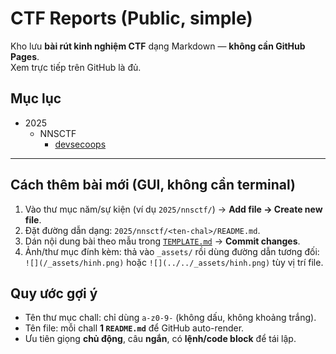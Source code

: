 # CTF Reports (Public, simple)

Kho lưu **bài rút kinh nghiệm CTF** dạng Markdown — **không cần GitHub Pages**.  
Xem trực tiếp trên GitHub là đủ.

## Mục lục
- 2025
  - NNSCTF
    - [devsecoops](./2025/nnsctf/devsecoops/README.md)

---

## Cách thêm bài mới (GUI, không cần terminal)
1. Vào thư mục năm/sự kiện (ví dụ `2025/nnsctf/`) → **Add file → Create new file**.  
2. Đặt đường dẫn dạng: `2025/nnsctf/<ten-chal>/README.md`.  
3. Dán nội dung bài theo mẫu trong [`TEMPLATE.md`](./TEMPLATE.md) → **Commit changes**.
4. Ảnh/thư mục đính kèm: thả vào `_assets/` rồi dùng đường dẫn tương đối:  
   `![](/_assets/hinh.png)` hoặc `![](../../_assets/hinh.png)` tùy vị trí file.

## Quy ước gợi ý
- Tên thư mục chall: chỉ dùng `a-z0-9-` (không dấu, không khoảng trắng).
- Tên file: mỗi chall **1 `README.md`** để GitHub auto-render.
- Ưu tiên giọng **chủ động**, câu **ngắn**, có **lệnh/code block** để tái lập.
